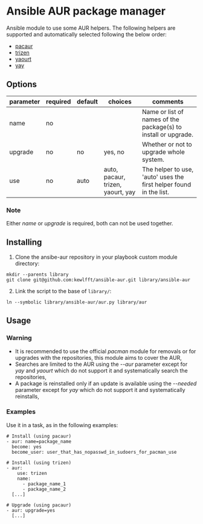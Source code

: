 # Ansible AUR package manager
Ansible module to use some AUR helpers. The following helpers are supported and automatically selected following the below order:
- [pacaur](https://github.com/rmarquis/pacaur)
- [trizen](https://github.com/trizen/trizen)
- [yaourt](https://github.com/archlinuxfr/yaourt)
- [yay](https://github.com/Jguer/yay)

## Options
|parameter|required |default |choices                           |comments|
|---      |---      |---     |---                               |---|
|name     |no       |        |                                  |Name or list of names of the package(s) to install or upgrade.|
|upgrade  |no       |no      |yes, no                           |Whether or not to upgrade whole system.|
|use      |no       |auto    |auto, pacaur, trizen, yaourt, yay |The helper to use, 'auto' uses the first helper found in the list.|

### Note
Either *name* or *upgrade* is required, both can not be used together.

## Installing
1. Clone the ansibe-aur repository in your playbook custom module directory:
  ```
  mkdir --parents library
  git clone git@github.com:kewlfft/ansible-aur.git library/ansible-aur
  ```

2. Link the script to the base of `library/`:
  ```
  ln --symbolic library/ansible-aur/aur.py library/aur
  ```

## Usage
### Warning
* It is recommended to use the official *pacman* module for removals or for upgrades with the repositories, this module aims to cover the AUR,
* Searches are limited to the AUR using the *--aur* parameter except for *yay* and *yaourt* which do not support it and systematically search the repositories,
* A package is reinstalled only if an update is available using the *--needed* parameter except for *yay* which do not support it and systematically reinstalls,

### Examples
Use it in a task, as in the following examples:
  ```
  # Install (using pacaur)
  - aur: name=package_name
    become: yes
    become_user: user_that_has_nopasswd_in_sudoers_for_pacman_use

  # Install (using trizen)
  - aur:
      use: trizen
      name:
        - package_name_1
        - package_name_2 
    [...]

  # Upgrade (using pacaur)
  - aur: upgrade=yes
    [...]
  ```
